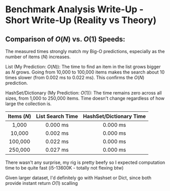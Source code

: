 # Benchmark Analysis Write-Up - Short Write-Up (Reality vs Theory)

## Comparison of $O(N)$ vs. $O(1)$ Speeds:

The measured times strongly match my Big-O predictions, especially as the number of items ($N$) increases.

List (My Prediction: $O(N)$): The time to find an item in the list grows bigger as $N$ grows. Going from 10,000 to 100,000 items makes the search about 10 times slower (from 0.002 ms to 0.022 ms). This confirms the $O(N)$ prediction.

HashSet/Dictionary (My Prediction: $O(1)$): The time remains zero across all sizes, from 1,000 to 250,000 items. Time doesn't change regardless of how large the collection is.

| Items ($N$) | List Search Time | HashSet/Dictionary Time |
| :---: | :---: | :---: |
| 1,000 | 0.000 ms | 0.000 ms |
| 10,000 | 0.002 ms | 0.000 ms |
| 100,000 | 0.022 ms | 0.000 ms |
| 250,000 | 0.027 ms | 0.000 ms |

There wasn't any surprise, my rig is pretty beefy so I expected computation time to be quite fast (i5-13600K - totally not flexing btw)

Given larger dataset, I'd definitely go with Hashset or Dict, since both provide instant return $O(1)$ scalling